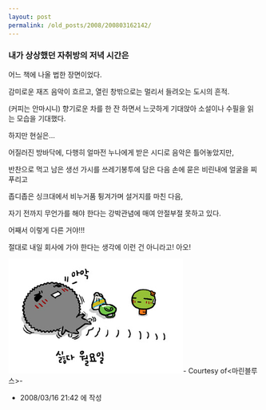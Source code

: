 ```yaml
---
layout: post
permalink: /old_posts/2008/200803162142/
---
```


### 내가 상상했던 자취방의 저녁 시간은


어느 책에 나올 법한 장면이었다. 

감미로운 재즈 음악이 흐르고, 열린 창밖으로는 멀리서 들려오는 도시의 흔적.

(커피는 안마시니) 향기로운 차를 한 잔 하면서 느긋하게 기대앉아 소설이나 수필을 읽는 모습을 기대했다.



하지만 현실은...

어질러진 방바닥에, 다행히 얼마전 누나에게 받은 시디로 음악은 틀어놓았지만,

반찬으로 먹고 남은 생선 가시를 쓰레기봉투에 담은 다음 손에 묻은 비린내에 얼굴을 찌푸리고

좁디좁은 싱크대에서 비누거품 튕겨가며 설거지를 마친 다음, 

자기 전까지 무언가를 해야 한다는 강박관념에 매여 안절부절 못하고 있다.

어째서 이렇게 다른 거야!!!



절대로 내일 회사에 가야 한다는 생각에 이런 건 아니라고! 아오!

![c0003499_47dd14fc5c8ae.jpg](200803162142/c0003499_47dd14fc5c8ae.jpg)- Courtesy of<마린블루스>-




- 2008/03/16 21:42 에 작성